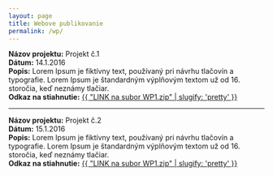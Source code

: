 ```yaml
---
layout: page
title: Webove publikovanie
permalink: /wp/
---
```

<b>Názov projektu:</b> Projekt č.1<br/>
<b>Dátum:</b> 14.1.2016<br/>
<b>Popis:</b> Lorem Ipsum je fiktívny text, používaný pri návrhu tlačovín a typografie. Lorem Ipsum je štandardným výplňovým textom už od 16. storočia, keď neznámy tlačiar.<br/>
<b>Odkaz na stiahnutie:</b> <a href="../data/wp1.zip" target="_blank">{{ "LINK na subor WP1.zip" | slugify: 'pretty' }}</a><br/>       
<hr class="post">
<b>Názov projektu:</b> Projekt č.2<br/>
<b>Dátum:</b> 15.1.2016<br/>
<b>Popis:</b> Lorem Ipsum je fiktívny text, používaný pri návrhu tlačovín a typografie. Lorem Ipsum je štandardným výplňovým textom už od 16. storočia, keď neznámy tlačiar.<br/>
<b>Odkaz na stiahnutie:</b> <a href="../data/wp1.zip" target="_blank">{{ "LINK na subor WP1.zip" | slugify: 'pretty' }}</a><br/>
